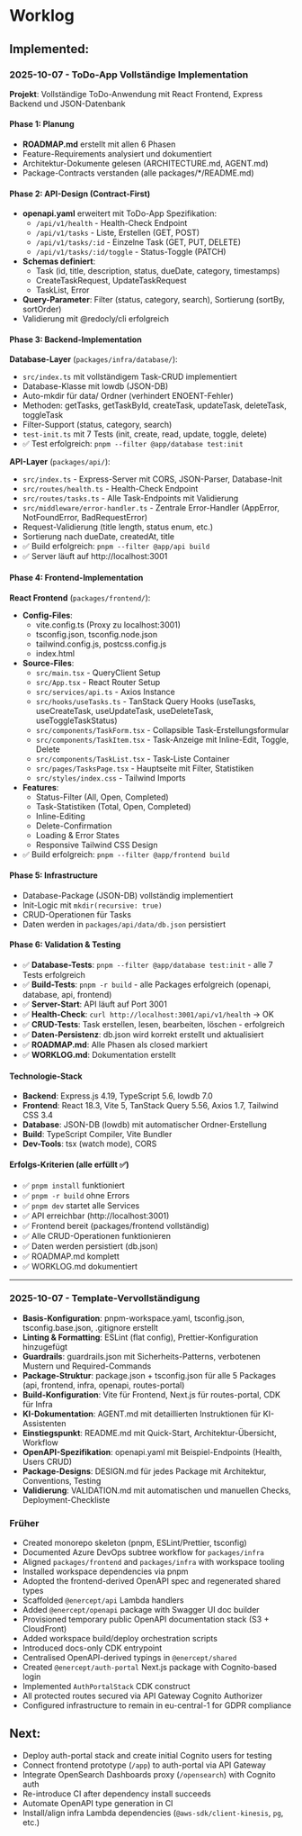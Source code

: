 # Worklog

## Implemented:

### 2025-10-07 - ToDo-App Vollständige Implementation
**Projekt**: Vollständige ToDo-Anwendung mit React Frontend, Express Backend und JSON-Datenbank

#### Phase 1: Planung
- **ROADMAP.md** erstellt mit allen 6 Phasen
- Feature-Requirements analysiert und dokumentiert
- Architektur-Dokumente gelesen (ARCHITECTURE.md, AGENT.md)
- Package-Contracts verstanden (alle packages/*/README.md)

#### Phase 2: API-Design (Contract-First)
- **openapi.yaml** erweitert mit ToDo-App Spezifikation:
  - `/api/v1/health` - Health-Check Endpoint
  - `/api/v1/tasks` - Liste, Erstellen (GET, POST)
  - `/api/v1/tasks/:id` - Einzelne Task (GET, PUT, DELETE)
  - `/api/v1/tasks/:id/toggle` - Status-Toggle (PATCH)
- **Schemas definiert**:
  - Task (id, title, description, status, dueDate, category, timestamps)
  - CreateTaskRequest, UpdateTaskRequest
  - TaskList, Error
- **Query-Parameter**: Filter (status, category, search), Sortierung (sortBy, sortOrder)
- Validierung mit @redocly/cli erfolgreich

#### Phase 3: Backend-Implementation
**Database-Layer** (`packages/infra/database/`):
- `src/index.ts` mit vollständigem Task-CRUD implementiert
- Database-Klasse mit lowdb (JSON-DB)
- Auto-mkdir für data/ Ordner (verhindert ENOENT-Fehler)
- Methoden: getTasks, getTaskById, createTask, updateTask, deleteTask, toggleTask
- Filter-Support (status, category, search)
- `test-init.ts` mit 7 Tests (init, create, read, update, toggle, delete)
- ✅ Test erfolgreich: `pnpm --filter @app/database test:init`

**API-Layer** (`packages/api/`):
- `src/index.ts` - Express-Server mit CORS, JSON-Parser, Database-Init
- `src/routes/health.ts` - Health-Check Endpoint
- `src/routes/tasks.ts` - Alle Task-Endpoints mit Validierung
- `src/middleware/error-handler.ts` - Zentrale Error-Handler (AppError, NotFoundError, BadRequestError)
- Request-Validierung (title length, status enum, etc.)
- Sortierung nach dueDate, createdAt, title
- ✅ Build erfolgreich: `pnpm --filter @app/api build`
- ✅ Server läuft auf http://localhost:3001

#### Phase 4: Frontend-Implementation
**React Frontend** (`packages/frontend/`):
- **Config-Files**:
  - vite.config.ts (Proxy zu localhost:3001)
  - tsconfig.json, tsconfig.node.json
  - tailwind.config.js, postcss.config.js
  - index.html
- **Source-Files**:
  - `src/main.tsx` - QueryClient Setup
  - `src/App.tsx` - React Router Setup
  - `src/services/api.ts` - Axios Instance
  - `src/hooks/useTasks.ts` - TanStack Query Hooks (useTasks, useCreateTask, useUpdateTask, useDeleteTask, useToggleTaskStatus)
  - `src/components/TaskForm.tsx` - Collapsible Task-Erstellungsformular
  - `src/components/TaskItem.tsx` - Task-Anzeige mit Inline-Edit, Toggle, Delete
  - `src/components/TaskList.tsx` - Task-Liste Container
  - `src/pages/TasksPage.tsx` - Hauptseite mit Filter, Statistiken
  - `src/styles/index.css` - Tailwind Imports
- **Features**:
  - Status-Filter (All, Open, Completed)
  - Task-Statistiken (Total, Open, Completed)
  - Inline-Editing
  - Delete-Confirmation
  - Loading & Error States
  - Responsive Tailwind CSS Design
- ✅ Build erfolgreich: `pnpm --filter @app/frontend build`

#### Phase 5: Infrastructure
- Database-Package (JSON-DB) vollständig implementiert
- Init-Logic mit `mkdir(recursive: true)`
- CRUD-Operationen für Tasks
- Daten werden in `packages/api/data/db.json` persistiert

#### Phase 6: Validation & Testing
- ✅ **Database-Tests**: `pnpm --filter @app/database test:init` - alle 7 Tests erfolgreich
- ✅ **Build-Tests**: `pnpm -r build` - alle Packages erfolgreich (openapi, database, api, frontend)
- ✅ **Server-Start**: API läuft auf Port 3001
- ✅ **Health-Check**: `curl http://localhost:3001/api/v1/health` → OK
- ✅ **CRUD-Tests**: Task erstellen, lesen, bearbeiten, löschen - erfolgreich
- ✅ **Daten-Persistenz**: db.json wird korrekt erstellt und aktualisiert
- ✅ **ROADMAP.md**: Alle Phasen als closed markiert
- ✅ **WORKLOG.md**: Dokumentation erstellt

#### Technologie-Stack
- **Backend**: Express.js 4.19, TypeScript 5.6, lowdb 7.0
- **Frontend**: React 18.3, Vite 5, TanStack Query 5.56, Axios 1.7, Tailwind CSS 3.4
- **Database**: JSON-DB (lowdb) mit automatischer Ordner-Erstellung
- **Build**: TypeScript Compiler, Vite Bundler
- **Dev-Tools**: tsx (watch mode), CORS

#### Erfolgs-Kriterien (alle erfüllt ✅)
- ✅ `pnpm install` funktioniert
- ✅ `pnpm -r build` ohne Errors
- ✅ `pnpm dev` startet alle Services
- ✅ API erreichbar (http://localhost:3001)
- ✅ Frontend bereit (packages/frontend vollständig)
- ✅ Alle CRUD-Operationen funktionieren
- ✅ Daten werden persistiert (db.json)
- ✅ ROADMAP.md komplett
- ✅ WORKLOG.md dokumentiert

---

### 2025-10-07 - Template-Vervollständigung
- **Basis-Konfiguration**: pnpm-workspace.yaml, tsconfig.json, tsconfig.base.json, .gitignore erstellt
- **Linting & Formatting**: ESLint (flat config), Prettier-Konfiguration hinzugefügt
- **Guardrails**: guardrails.json mit Sicherheits-Patterns, verbotenen Mustern und Required-Commands
- **Package-Struktur**: package.json + tsconfig.json für alle 5 Packages (api, frontend, infra, openapi, routes-portal)
- **Build-Konfiguration**: Vite für Frontend, Next.js für routes-portal, CDK für Infra
- **KI-Dokumentation**: AGENT.md mit detaillierten Instruktionen für KI-Assistenten
- **Einstiegspunkt**: README.md mit Quick-Start, Architektur-Übersicht, Workflow
- **OpenAPI-Spezifikation**: openapi.yaml mit Beispiel-Endpoints (Health, Users CRUD)
- **Package-Designs**: DESIGN.md für jedes Package mit Architektur, Conventions, Testing
- **Validierung**: VALIDATION.md mit automatischen und manuellen Checks, Deployment-Checkliste

### Früher
- Created monorepo skeleton (pnpm, ESLint/Prettier, tsconfig)
- Documented Azure DevOps subtree workflow for `packages/infra`
- Aligned `packages/frontend` and `packages/infra` with workspace tooling
- Installed workspace dependencies via pnpm
- Adopted the frontend-derived OpenAPI spec and regenerated shared types
- Scaffolded `@enercept/api` Lambda handlers
- Added `@enercept/openapi` package with Swagger UI doc builder
- Provisioned temporary public OpenAPI documentation stack (S3 + CloudFront)
- Added workspace build/deploy orchestration scripts
- Introduced docs-only CDK entrypoint
- Centralised OpenAPI-derived typings in `@enercept/shared`
- Created `@enercept/auth-portal` Next.js package with Cognito-based login
- Implemented `AuthPortalStack` CDK construct
- All protected routes secured via API Gateway Cognito Authorizer
- Configured infrastructure to remain in eu-central-1 for GDPR compliance

## Next:
- Deploy auth-portal stack and create initial Cognito users for testing
- Connect frontend prototype (`/app`) to auth-portal via API Gateway
- Integrate OpenSearch Dashboards proxy (`/opensearch`) with Cognito auth
- Re-introduce CI after dependency install succeeds
- Automate OpenAPI type generation in CI
- Install/align infra Lambda dependencies (`@aws-sdk/client-kinesis`, `pg`, etc.)
